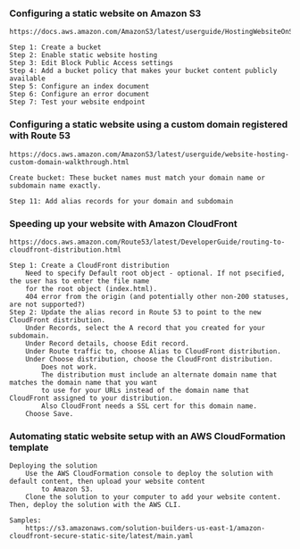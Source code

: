 ### Configuring a static website on Amazon S3
    https://docs.aws.amazon.com/AmazonS3/latest/userguide/HostingWebsiteOnS3Setup.html
    
    Step 1: Create a bucket
    Step 2: Enable static website hosting
    Step 3: Edit Block Public Access settings
    Step 4: Add a bucket policy that makes your bucket content publicly available
    Step 5: Configure an index document
    Step 6: Configure an error document
    Step 7: Test your website endpoint
### Configuring a static website using a custom domain registered with Route 53
    https://docs.aws.amazon.com/AmazonS3/latest/userguide/website-hosting-custom-domain-walkthrough.html
    
    Create bucket: These bucket names must match your domain name or subdomain name exactly.
    
    Step 11: Add alias records for your domain and subdomain
    
### Speeding up your website with Amazon CloudFront
    
    https://docs.aws.amazon.com/Route53/latest/DeveloperGuide/routing-to-cloudfront-distribution.html
    
    Step 1: Create a CloudFront distribution
        Need to specify Default root object - optional. If not psecified, the user has to enter the file name  
        for the root object (index.html).
        404 error from the origin (and potentially other non-200 statuses, are not supported?)
    Step 2: Update the alias record in Route 53 to point to the new CloudFront distribution.
        Under Records, select the A record that you created for your subdomain.
        Under Record details, choose Edit record.
        Under Route traffic to, choose Alias to CloudFront distribution.
        Under Choose distribution, choose the CloudFront distribution.
            Does not work. 
            The distribution must include an alternate domain name that matches the domain name that you want 
            to use for your URLs instead of the domain name that CloudFront assigned to your distribution.
            Also CloudFront needs a SSL cert for this domain name.
        Choose Save.
        
### Automating static website setup with an AWS CloudFormation template
    Deploying the solution
        Use the AWS CloudFormation console to deploy the solution with default content, then upload your website content 
            to Amazon S3.
        Clone the solution to your computer to add your website content. Then, deploy the solution with the AWS CLI.

    Samples:
        https://s3.amazonaws.com/solution-builders-us-east-1/amazon-cloudfront-secure-static-site/latest/main.yaml
        

